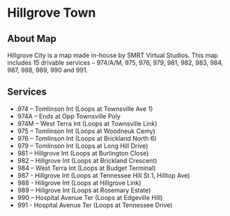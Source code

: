 # Hillgrove Town

## About Map
Hillgrove City is a map made in-house by SMRT Virtual Studios. This map includes 15 drivable
services – 974/A/M, 975, 976, 979, 981, 982, 983, 984, 987, 988, 989, 990 and 991.

## Services
- 974 – Tomlinson Int (Loops at Townsville Ave 1)
- 974A – Ends at Opp Townsville Poly
- 974M – West Terra Int (Loops at Townsville Link)
- 975 – Tomlinson Int (Loops at Woodneuk Cemy)
- 976 – Tomlinson Int (Loops at Brickland North 6)
- 979 – Tomlinson Int (Loops at Long Hill Drive)
- 981 – Hillgrove Int (Loops at Burlington Close)
- 982 – Hillgrove Int (Loops at Brickland Crescent)
- 984 – West Terra Int (Loops at Budget Terminal)
- 987 - Hillgrove Int (Loops at Tennessee Hill St 1, Hilltop Ave)
- 988 - Hillgrove Int (Loops at Hillgrove Link)
- 989 – Hillgrove Int (Loops at Rosemary Estate)
- 990 – Hospital Avenue Ter (Loops at Edgeville Hill)
- 991 - Hospital Avenue Ter (Loops at Tennessee Drive)
